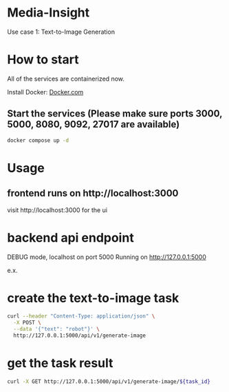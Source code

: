 # Media-Insight
Use case 1: Text-to-Image Generation


# How to start
All of the services are containerized now.

Install Docker: [Docker.com](https://www.docker.com/)

## Start the services (Please make sure ports 3000, 5000, 8080, 9092, 27017 are available)

```sh
docker compose up -d
```


# Usage

## frontend runs on http://localhost:3000
visit http://localhost:3000 for the ui


# backend api endpoint
DEBUG mode, localhost on port 5000
Running on http://127.0.0.1:5000

e.x.
# create the text-to-image task
```sh
curl --header "Content-Type: application/json" \
  -X POST \
  --data '{"text": "robot"}' \
  http://127.0.0.1:5000/api/v1/generate-image
```
# get the task result
```sh
curl -X GET http://127.0.0.1:5000/api/v1/generate-image/${task_id}
```

